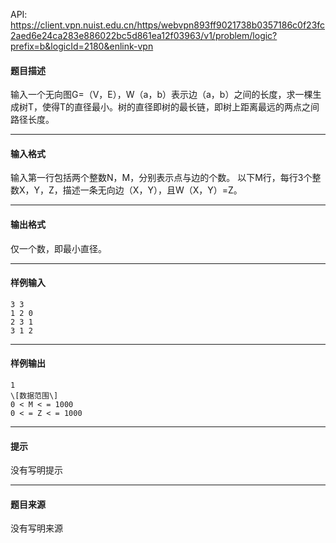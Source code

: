 API: https://client.vpn.nuist.edu.cn/https/webvpn893ff9021738b0357186c0f23fc2aed6e24ca283e886022bc5d861ea12f03963/v1/problem/logic?prefix=b&logicId=2180&enlink-vpn

#### 题目描述

输入一个无向图G=（V，E），W（a，b）表示边（a，b）之间的长度，求一棵生成树T，使得T的直径最小。树的直径即树的最长链，即树上距离最远的两点之间路径长度。

---

#### 输入格式

输入第一行包括两个整数N，M，分别表示点与边的个数。 以下M行，每行3个整数X，Y，Z，描述一条无向边（X，Y），且W（X，Y）=Z。

---

#### 输出格式

仅一个数，即最小直径。

---

#### 样例输入
```
3 3
1 2 0
2 3 1
3 1 2

```

---

#### 样例输出
```
1
\[数据范围\]
0 < M < = 1000
0 < = Z < = 1000

```

---

#### 提示

没有写明提示

---

#### 题目来源

没有写明来源
